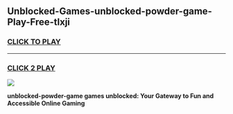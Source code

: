 
## Unblocked-Games-unblocked-powder-game-Play-Free-tlxji
<h3>
<a href="https://premium76.site?title=unblocked-powder-game&ref=23A">CLICK TO PLAY</a></h3>
<hr>

<h3>
<a href="https://premium76.site?title=unblocked-powder-game&ref=23A">CLICK 2 PLAY</a>
  
</h3>

<a href="https://premium76.site?title=unblocked-powder-game&ref=23A"><img src="https://clearcache.store/games.png"></a>


**unblocked-powder-game games unblocked: Your Gateway to Fun and Accessible Online Gaming**
